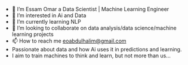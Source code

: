 - 👋 I’m Essam Omar a Data Scientist | Machine Learning Engineer 
- 👀 I’m interested in Ai and Data 
- 🌱 I’m currently learning NLP 
- 💞️ I’m looking to collaborate on data analysis/data science/machine learning projects
- 📫 How to reach me eoabdulhalim@gmail.com
- Passionate about data and how Ai uses it in predictions and learning.
- I aim to train machines to think and learn, but not more than us...
